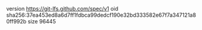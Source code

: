 version https://git-lfs.github.com/spec/v1
oid sha256:37ea453ed8a6d7ff1fdbca99dedcf190e32bd333582e67f7a347121a80ff992b
size 96445
